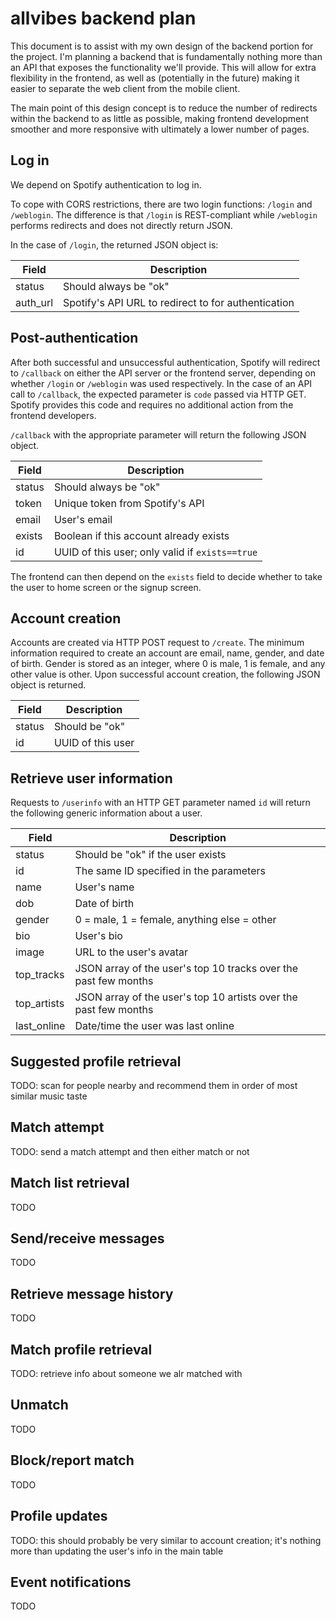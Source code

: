 # allvibes backend plan
This document is to assist with my own design of the backend portion for the project. I'm planning a backend that is fundamentally nothing more than an API that exposes the functionality we'll provide. This will allow for extra flexibility in the frontend, as well as (potentially in the future) making it easier to separate the web client from the mobile client.

The main point of this design concept is to reduce the number of redirects within the backend to as little as possible, making frontend development smoother and more responsive with ultimately a lower number of pages.

## Log in
We depend on Spotify authentication to log in.

To cope with CORS restrictions, there are two login functions: `/login` and `/weblogin`. The difference is that `/login` is REST-compliant while `/weblogin` performs redirects and does not directly return JSON.

In the case of `/login`, the returned JSON object is:

| Field | Description |
| ----- | ----------- |
| status | Should always be "ok" |
| auth_url | Spotify's API URL to redirect to for authentication |

## Post-authentication

After both successful and unsuccessful authentication, Spotify will redirect to `/callback` on either the API server or the frontend server, depending on whether `/login` or `/weblogin` was used respectively. In the case of an API call to `/callback`, the expected parameter is `code` passed via HTTP GET. Spotify provides this code and requires no additional action from the frontend developers. 

`/callback` with the appropriate parameter will return the following JSON object.

| Field | Description |
| ----- | ----------- |
| status | Should always be "ok" |
| token | Unique token from Spotify's API |
| email | User's email |
| exists | Boolean if this account already exists |
| id | UUID of this user; only valid if `exists==true` |

The frontend can then depend on the `exists` field to decide whether to take the user to home screen or the signup screen.

## Account creation
Accounts are created via HTTP POST request to `/create`. The minimum information required to create an account are email, name, gender, and date of birth. Gender is stored as an integer, where 0 is male, 1 is female, and any other value is other. Upon successful account creation, the following JSON object is returned.

| Field | Description |
| ----- | ----------- |
| status | Should be "ok" |
| id | UUID of this user |

## Retrieve user information
Requests to `/userinfo` with an HTTP GET parameter named `id` will return the following generic information about a user.

| Field | Description |
| ----- | ----------- |
| status | Should be "ok" if the user exists |
| id | The same ID specified in the parameters |
| name | User's name |
| dob | Date of birth |
| gender | 0 = male, 1 = female, anything else = other |
| bio | User's bio |
| image | URL to the user's avatar |
| top_tracks | JSON array of the user's top 10 tracks over the past few months |
| top_artists | JSON array of the user's top 10 artists over the past few months |
| last_online | Date/time the user was last online |

## Suggested profile retrieval
TODO: scan for people nearby and recommend them in order of most similar music taste

## Match attempt
TODO: send a match attempt and then either match or not

## Match list retrieval
TODO

## Send/receive messages
TODO

## Retrieve message history
TODO

## Match profile retrieval
TODO: retrieve info about someone we alr matched with

## Unmatch
TODO

## Block/report match
TODO

## Profile updates
TODO: this should probably be very similar to account creation; it's nothing more than updating the user's info in the main table

## Event notifications
TODO
